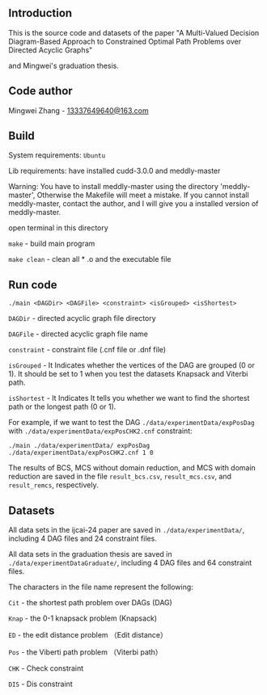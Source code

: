 ## Introduction
This is the source code and datasets of the paper "A Multi-Valued Decision Diagram-Based Approach to Constrained Optimal Path Problems over Directed Acyclic Graphs"

and Mingwei's graduation thesis.

## Code author
Mingwei Zhang - 13337649640@163.com

## Build
System requirements: `Ubuntu`

Lib requirements: have installed cudd-3.0.0 and meddly-master

Warning: You have to install meddly-master using the directory 'meddly-master', Otherwise the Makefile will meet a mistake.
	 If you cannot install meddly-master, contact the author, and I will give you a installed version of meddly-master.

open terminal in this directory

`make` - build main program

`make clean` - clean all * .o and the executable file



## Run code

`./main <DAGDir> <DAGFile> <constraint> <isGrouped> <isShortest>`

`DAGDir` - directed acyclic graph file directory

`DAGFile` - directed acyclic graph file name

`constraint` - constraint file (.cnf file or .dnf file) 

`isGrouped` - It Indicates whether the vertices of the DAG are grouped (0 or 1).  It should be set to 1 when you test the datasets Knapsack and Viterbi path.

`isShortest` - It Indicates It tells you whether we want to find the shortest path or the longest path (0 or 1). 



For example,  if we want to test the DAG `./data/experimentData/expPosDag` with `./data/experimentData/expPosCHK2.cnf` constraint:

```
./main ./data/experimentData/ expPosDag ./data/experimentData/expPosCHK2.cnf 1 0
```


The results of BCS, MCS without domain reduction, and MCS with domain reduction are saved in the file `result_bcs.csv`, `result_mcs.csv`, and `result_remcs`,  respectively.



## Datasets

All data sets in the ijcai-24 paper are saved in ```./data/experimentData/```, including  4 DAG files and 24 constraint files.

All data sets in the graduation thesis are saved in ```./data/experimentDataGraduate/```, including  4 DAG files and 64 constraint files.

The characters in the file name represent the following:

`Cit` - the shortest path problem over DAGs  (DAG)

`Knap` - the 0-1 knapsack problem (Knapsack)

`ED` -  the edit distance problem （Edit distance）

`Pos` - the Viberti path problem （Viterbi path）

`CHK` - Check constraint 

`DIS` - Dis constraint
